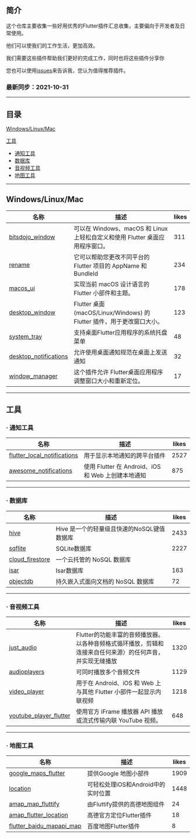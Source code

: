 
## 简介
这个仓库主要收集一些好用优秀的Flutter插件汇总收集，主要偏向于开发者及日常使用。

他们可以使我们的工作生活，更加高效。

我们需要这些插件帮助我们更好的完成工作，同时也将这些插件分享你

您也可以使用[issues](https://github.com/dzh0530/flutter-plugins/issues)来告诉我，您认为值得推荐插件。

### 最新同步：2021-10-31 
---
## 目录

[Windows/Linux/Mac](#WindowsLinuxMac)

[工具](#工具)
- [通知工具](#通知工具)
- [数据库](#数据库)
- [音视频工具](#音视频工具)
- [地图工具](#地图工具)

---
## Windows/Linux/Mac
| 名称 | 描述 | likes |
|-|-|-|
|[bitsdojo_window](https://pub.flutter-io.cn/packages/bitsdojo_window)|可以在 Windows、macOS 和 Linux 上轻松自定义和使用 Flutter 桌面应用程序窗口。|311|
|[rename](https://pub.flutter-io.cn/packages/rename)|它可以帮助您更改不同平台的 Flutter 项目的 AppName 和 BundleId|234
|[macos_ui](https://pub.dev/packages/macos_ui)|实现当前 macOS 设计语言的 Flutter 小部件和主题。|178|
|[desktop_window](https://pub.flutter-io.cn/packages/desktop_window)|Flutter 桌面 (macOS/Linux/Windows) 的 Flutter 插件，用于更改窗口大小。|123|
|[system_tray](https://pub.flutter-io.cn/packages/system_tray)|支持桌面Flutter应用程序的系统托盘菜单|48|
|[desktop_notifications](https://pub.flutter-io.cn/packages/desktop_notifications)|允许使用桌面通知规范在桌面上发送通知|32|
|[window_manager](https://pub.flutter-io.cn/packages/window_manager)|这个插件允许 Flutter桌面应用程序调整窗口大小和重新定位。|17


 

---
## 工具
### · 通知工具
| 名称 | 描述 | likes |
|-|-|-|
|[flutter_local_notifications](https://pub.flutter-io.cn/packages/flutter_local_notifications)|用于显示本地通知的跨平台插件|2527|
|[awesome_notifications](https://pub.flutter-io.cn/packages/awesome_notifications)|使用 Flutter 在 Android、iOS 和 Web 上创建本地通知|875|
---
### · 数据库
| 名称 | 描述 | likes |
|-|-|-|
|[hive](https://pub.flutter-io.cn/packages/hive)|Hive 是一个的轻量级且快速的NoSQL键值数据库|2433|
|[sqflite](https://pub.flutter-io.cn/packages/sqflite)|SQLite数据库|2227|
|[cloud_firestore](https://pub.flutter-io.cn/packages/cloud_firestore)|一个云托管的 NoSQL 数据库|
|[isar](https://pub.flutter-io.cn/packages/isar)|Isar数据库|163|
|[objectdb](https://pub.flutter-io.cn/packages/objectdb)|持久嵌入式面向文档的 NoSQL 数据库|72|
---
### · 音视频工具

| 名称 | 描述 | likes |
|-|-|-|
|[just_audio](https://pub.flutter-io.cn/packages/just_audio)|Flutter的功能丰富的音频播放器。以各种音频格式循环播放，剪辑和连接来自任何来源）的任何声音，并实现无缝播放|1320|
|[audioplayers](https://pub.flutter-io.cn/packages/audioplayers)|可同时播放多个音频文件|1129
|[video_player](https://pub.flutter-io.cn/packages/video_player)|	用于在 Android、iOS 和 Web 上与其他 Flutter 小部件一起显示内联视频|1218|
|[youtube_player_flutter](https://pub.flutter-io.cn/packages/youtube_player_flutter)|使用官方 iFrame 播放器 API 播放或流式传输内联 YouTube 视频。|648|

---

### · 地图工具

| 名称 | 描述 | likes |
|-|-|-|
|[google_maps_flutter](https://pub.flutter-io.cn/packages/google_maps_flutter)|提供Google 地图小部件|1909|
|[location](https://pub.flutter-io.cn/packages/location)|可轻松处理iOS和Android中的实时位置|1448|
|[amap_map_fluttify](https://pub.flutter-io.cn/packages/amap_map_fluttify)|由Fluttify提供的高德地图组件|24|
|[amap_flutter_location](https://pub.flutter-io.cn/packages/amap_flutter_location)|高德官方定位Flutter插件|18|
|[flutter_baidu_mapapi_map](https://pub.flutter-io.cn/packages/flutter_baidu_mapapi_map)|百度地图Flutter插件|8

